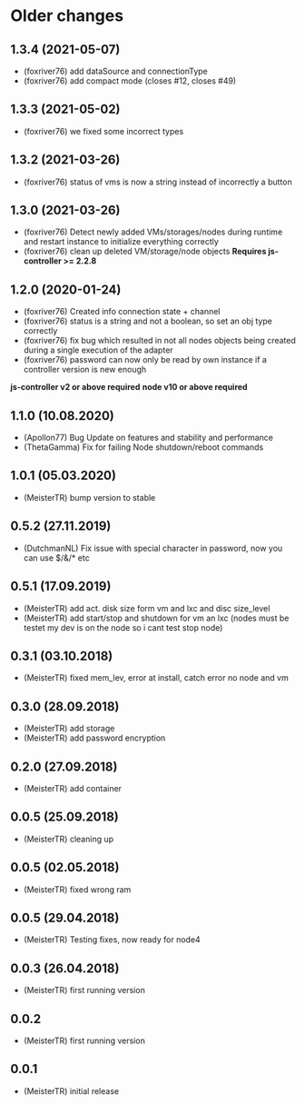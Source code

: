 # Older changes
## 1.3.4 (2021-05-07)
* (foxriver76) add dataSource and connectionType
* (foxriver76) add compact mode (closes #12, closes #49)

## 1.3.3 (2021-05-02)
* (foxriver76) we fixed some incorrect types

## 1.3.2 (2021-03-26)
* (foxriver76) status of vms is now a string instead of incorrectly a button

## 1.3.0 (2021-03-26)
* (foxriver76) Detect newly added VMs/storages/nodes during runtime and restart instance to initialize everything correctly
* (foxriver76) clean up deleted VM/storage/node objects
__Requires js-controller >= 2.2.8__

## 1.2.0 (2020-01-24)
* (foxriver76) Created info connection state + channel
* (foxriver76) status is a string and not a boolean, so set an obj type correctly
* (foxriver76) fix bug which resulted in not all nodes objects being created during a single execution of the adapter
* (foxriver76) password can now only be read by own instance if a controller version is new enough

__js-controller v2  or above required__
__node v10 or above required__

## 1.1.0 (10.08.2020)
* (Apollon77) Bug Update on features and stability and performance
* (ThetaGamma) Fix for failing Node shutdown/reboot commands

## 1.0.1 (05.03.2020)
* (MeisterTR) bump version to stable

## 0.5.2 (27.11.2019)
* (DutchmanNL) Fix issue with special character in password, now you can use $/&/* etc

## 0.5.1 (17.09.2019)
* (MeisterTR) add act. disk size form vm and lxc and disc size_level
* (MeisterTR) add start/stop and shutdown for vm an lxc (nodes must be testet my dev is on the node so i cant test stop node)

## 0.3.1 (03.10.2018)
* (MeisterTR) fixed mem_lev, error at install, catch error no node and vm

## 0.3.0 (28.09.2018)
* (MeisterTR) add storage
* (MeisterTR) add password encryption

## 0.2.0 (27.09.2018)
* (MeisterTR) add container

## 0.0.5 (25.09.2018)
* (MeisterTR) cleaning up

## 0.0.5 (02.05.2018)
* (MeisterTR) fixed wrong ram

## 0.0.5 (29.04.2018)
* (MeisterTR) Testing fixes, now ready for node4

## 0.0.3 (26.04.2018)
* (MeisterTR) first running version

## 0.0.2
* (MeisterTR) first running version

## 0.0.1
* (MeisterTR) initial release
